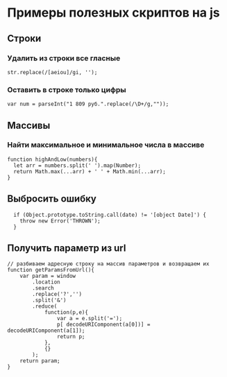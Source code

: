 # Примеры полезных скриптов на js
## Строки
### Удалить из строки все гласные
`str.replace(/[aeiou]/gi, '');`
### Оставить в строке только цифры
`var num = parseInt("1 809 руб.".replace(/\D+/g,""));`

## Массивы
### Найти максимальное и минимальное числа в массиве
```
function highAndLow(numbers){
  let arr = numbers.split(' ').map(Number);  
  return Math.max(...arr) + ' ' + Math.min(...arr);
}
```


## Выбросить ошибку
```
  if (Object.prototype.toString.call(date) != '[object Date]') {
    throw new Error('THROWN');
  }
```
## Получить параметр из url
```
// разбиваем адресную строку на массив параметров и возвращаем их
function getParamsFromUrl(){
    var param = window
        .location
        .search
        .replace('?','')
        .split('&')
        .reduce(
            function(p,e){
                var a = e.split('=');
                p[ decodeURIComponent(a[0])] = decodeURIComponent(a[1]);
                return p;
            },
            {}
        );
    return param;
}
```
